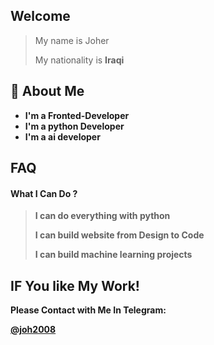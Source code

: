 ## Welcome

> My name is Joher
>
> My nationality is <b> Iraqi <b>

## 🚀 About Me
- I'm a Fronted-Developer
- I'm a python Developer
- I'm a ai developer



## FAQ

#### What I Can Do ?

> I can do everything with python
> 
> I can build website from Design to Code
>
> I can build machine learning projects


   
## IF You like My Work!
Please Contact with Me In Telegram:
  
<a href='https://t.me/Joh2008'> @joh2008 </a>
